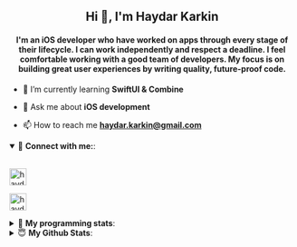 <h2 align="center">Hi 👋, I'm Haydar Karkin</h2>
<h4 align="center">I'm an iOS developer who have worked on apps through every stage of their lifecycle. I can work independently and respect a deadline. I feel comfortable working with a good team of developers. My focus is on building great user experiences by writing quality, future-proof code.</h4>

- 🌱 I’m currently learning **SwiftUI & Combine**

- 💬 Ask me about **iOS development**

- 📫 How to reach me **haydar.karkin@gmail.com**

<details open> 
 <summary>🔗 <b>Connect with me:</b>: </summary>
<br>
<p align="left">
<a href="https://linkedin.com/in/haydar-karkin" target="blank"><img align="center" src="https://img.shields.io/badge/LinkedIn-0077B5?style=for-the-badge&logo=linkedin&logoColor=white" alt="haydar-karkin" height="30" /></a>
</p>

<p align="left"> <a href="https://twitter.com/haydarkarkin" target="blank"><img src="https://img.shields.io/twitter/follow/haydarkarkin?logo=twitter&style=for-the-badge" height="30" alt="haydarkarkin" /></a> </p>
</details>

<details> 
 <summary>🤖 <b>My programming stats</b>: </summary>
<br>
<!--START_SECTION:waka-->
**I'm a Night 🦉** 

```text
🌞 Morning    14 commits     █░░░░░░░░░░░░░░░░░░░░░░░░   5.67% 
🌆 Daytime    58 commits     █████░░░░░░░░░░░░░░░░░░░░   23.48% 
🌃 Evening    107 commits    ██████████░░░░░░░░░░░░░░░   43.32% 
🌙 Night      68 commits     ███████░░░░░░░░░░░░░░░░░░   27.53%

```
📅 **I'm Most Productive on Sunday** 

```text
Monday       28 commits     ██░░░░░░░░░░░░░░░░░░░░░░░   11.34% 
Tuesday      7 commits      ░░░░░░░░░░░░░░░░░░░░░░░░░   2.83% 
Wednesday    35 commits     ███░░░░░░░░░░░░░░░░░░░░░░   14.17% 
Thursday     32 commits     ███░░░░░░░░░░░░░░░░░░░░░░   12.96% 
Friday       23 commits     ██░░░░░░░░░░░░░░░░░░░░░░░   9.31% 
Saturday     35 commits     ███░░░░░░░░░░░░░░░░░░░░░░   14.17% 
Sunday       87 commits     ████████░░░░░░░░░░░░░░░░░   35.22%

```


📊 **This Week I Spent My Time On** 

```text
💬 Programming Languages: 
No Activity Tracked This Week

```

**I Mostly Code in Swift** 

```text
Swift                    19 repos            ██████████████████░░░░░░░   73.08% 
Objective-C              3 repos             ███░░░░░░░░░░░░░░░░░░░░░░   11.54% 
JavaScript               1 repo              █░░░░░░░░░░░░░░░░░░░░░░░░   3.85% 
HTML                     1 repo              █░░░░░░░░░░░░░░░░░░░░░░░░   3.85% 
Vue                      1 repo              █░░░░░░░░░░░░░░░░░░░░░░░░   3.85%

```



 Last Updated on 15/10/2021
<!--END_SECTION:waka-->
</details>


<details>
<summary>😇 <b>My Github Stats</b>: </summary>
<br>

<p>&nbsp;<img align="center" src="https://github-readme-stats.vercel.app/api?username=haydarkarkin&show_icons=true&locale=en&theme=dark" alt="haydarkarkin" /></p>

<p><img align="center" src="https://github-readme-streak-stats.herokuapp.com/?user=haydarkarkin&theme=dark" alt="haydarkarkin" /></p>
</details>
